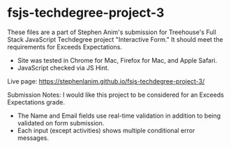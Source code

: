 # fsjs-techdegree-project-3

These files are a part of Stephen Anim's submission for Treehouse's Full Stack JavaScript Techdegree project "Interactive Form." It should meet the requirements for Exceeds Expectations.

- Site was tested in Chrome for Mac, Firefox for Mac, and Apple Safari.
- JavaScript checked via JS Hint.

Live page: https://stephenlanim.github.io/fsjs-techdegree-project-3/

Submission Notes:
I would like this project to be considered for an Exceeds Expectations grade.
- The Name and Email fields use real-time validation in addition to being validated on form submission.
- Each input (except activities) shows multiple conditional error messages.
